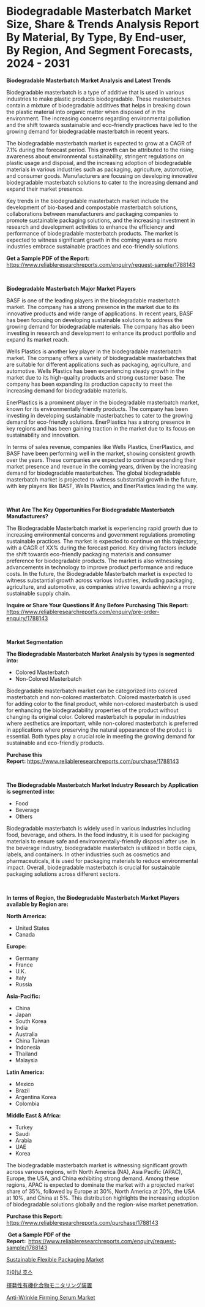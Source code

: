 <p><h1>Biodegradable Masterbatch Market Size, Share & Trends Analysis Report By Material, By Type, By End-user, By Region, And Segment Forecasts, 2024 - 2031</h1></p><p><strong>Biodegradable Masterbatch Market Analysis and Latest Trends</strong></p>
<p><p>Biodegradable masterbatch is a type of additive that is used in various industries to make plastic products biodegradable. These masterbatches contain a mixture of biodegradable additives that helps in breaking down the plastic material into organic matter when disposed of in the environment. The increasing concerns regarding environmental pollution and the shift towards sustainable and eco-friendly practices have led to the growing demand for biodegradable masterbatch in recent years.</p><p>The biodegradable masterbatch market is expected to grow at a CAGR of 7.1% during the forecast period. This growth can be attributed to the rising awareness about environmental sustainability, stringent regulations on plastic usage and disposal, and the increasing adoption of biodegradable materials in various industries such as packaging, agriculture, automotive, and consumer goods. Manufacturers are focusing on developing innovative biodegradable masterbatch solutions to cater to the increasing demand and expand their market presence.</p><p>Key trends in the biodegradable masterbatch market include the development of bio-based and compostable masterbatch solutions, collaborations between manufacturers and packaging companies to promote sustainable packaging solutions, and the increasing investment in research and development activities to enhance the efficiency and performance of biodegradable masterbatch products. The market is expected to witness significant growth in the coming years as more industries embrace sustainable practices and eco-friendly solutions.</p></p>
<p><strong>Get a Sample PDF of the Report:&nbsp;</strong> <a href="https://www.reliableresearchreports.com/enquiry/request-sample/1788143">https://www.reliableresearchreports.com/enquiry/request-sample/1788143</a></p>
<p>&nbsp;</p>
<p><strong>Biodegradable Masterbatch Major Market Players</strong></p>
<p><p>BASF is one of the leading players in the biodegradable masterbatch market. The company has a strong presence in the market due to its innovative products and wide range of applications. In recent years, BASF has been focusing on developing sustainable solutions to address the growing demand for biodegradable materials. The company has also been investing in research and development to enhance its product portfolio and expand its market reach.</p><p>Wells Plastics is another key player in the biodegradable masterbatch market. The company offers a variety of biodegradable masterbatches that are suitable for different applications such as packaging, agriculture, and automotive. Wells Plastics has been experiencing steady growth in the market due to its high-quality products and strong customer base. The company has been expanding its production capacity to meet the increasing demand for biodegradable materials.</p><p>EnerPlastics is a prominent player in the biodegradable masterbatch market, known for its environmentally friendly products. The company has been investing in developing sustainable masterbatches to cater to the growing demand for eco-friendly solutions. EnerPlastics has a strong presence in key regions and has been gaining traction in the market due to its focus on sustainability and innovation.</p><p>In terms of sales revenue, companies like Wells Plastics, EnerPlastics, and BASF have been performing well in the market, showing consistent growth over the years. These companies are expected to continue expanding their market presence and revenue in the coming years, driven by the increasing demand for biodegradable masterbatches. The global biodegradable masterbatch market is projected to witness substantial growth in the future, with key players like BASF, Wells Plastics, and EnerPlastics leading the way.</p></p>
<p>&nbsp;</p>
<p><strong>What Are The Key Opportunities For Biodegradable Masterbatch Manufacturers?</strong></p>
<p><p>The Biodegradable Masterbatch market is experiencing rapid growth due to increasing environmental concerns and government regulations promoting sustainable practices. The market is expected to continue on this trajectory, with a CAGR of XX% during the forecast period. Key driving factors include the shift towards eco-friendly packaging materials and consumer preference for biodegradable products. The market is also witnessing advancements in technology to improve product performance and reduce costs. In the future, the Biodegradable Masterbatch market is expected to witness substantial growth across various industries, including packaging, agriculture, and automotive, as companies strive towards achieving a more sustainable supply chain.</p></p>
<p><strong>Inquire or Share Your Questions If Any Before Purchasing This Report:</strong> <a href="https://www.reliableresearchreports.com/enquiry/pre-order-enquiry/1788143">https://www.reliableresearchreports.com/enquiry/pre-order-enquiry/1788143</a></p>
<p>&nbsp;</p>
<p><strong>Market Segmentation</strong></p>
<p><strong>The Biodegradable Masterbatch Market Analysis by types is segmented into:</strong></p>
<p><ul><li>Colored Masterbatch</li><li>Non-Colored Masterbatch</li></ul></p>
<p><p>Biodegradable masterbatch market can be categorized into colored masterbatch and non-colored masterbatch. Colored masterbatch is used for adding color to the final product, while non-colored masterbatch is used for enhancing the biodegradability properties of the product without changing its original color. Colored masterbatch is popular in industries where aesthetics are important, while non-colored masterbatch is preferred in applications where preserving the natural appearance of the product is essential. Both types play a crucial role in meeting the growing demand for sustainable and eco-friendly products.</p></p>
<p><strong>Purchase this Report:&nbsp;</strong><a href="https://www.reliableresearchreports.com/purchase/1788143">https://www.reliableresearchreports.com/purchase/1788143</a></p>
<p>&nbsp;</p>
<p><strong>The Biodegradable Masterbatch Market Industry Research by Application is segmented into:</strong></p>
<p><ul><li>Food</li><li>Beverage</li><li>Others</li></ul></p>
<p><p>Biodegradable masterbatch is widely used in various industries including food, beverage, and others. In the food industry, it is used for packaging materials to ensure safe and environmentally-friendly disposal after use. In the beverage industry, biodegradable masterbatch is utilized in bottle caps, labels, and containers. In other industries such as cosmetics and pharmaceuticals, it is used for packaging materials to reduce environmental impact. Overall, biodegradable masterbatch is crucial for sustainable packaging solutions across different sectors.</p></p>
<p>&nbsp;</p>
<p><strong>In terms of Region, the Biodegradable Masterbatch Market Players available by Region are:</strong></p>
<p>
    <p> <strong> North America: </strong>
        <ul>
            <li>United States</li>
            <li>Canada</li>
        </ul>
        </p> 
    <p> <strong> Europe: </strong>
        <ul>
            <li>Germany</li>
            <li>France</li>
            <li>U.K.</li>
            <li>Italy</li>
            <li>Russia</li>
        </ul>
        </p> 
    <p> <strong> Asia-Pacific: </strong>
        <ul>
            <li>China</li>
            <li>Japan</li>
            <li>South Korea</li>
            <li>India</li>
            <li>Australia</li>
            <li>China Taiwan</li>
            <li>Indonesia</li>
            <li>Thailand</li>
            <li>Malaysia</li>
        </ul>
        </p> 
    <p> <strong> Latin America: </strong>
        <ul>
            <li>Mexico</li>
            <li>Brazil</li>
            <li>Argentina Korea</li>
            <li>Colombia</li>
        </ul>
        </p> 
    <p> <strong> Middle East & Africa: </strong>
        <ul>
            <li>Turkey</li>
            <li>Saudi</li>
            <li>Arabia</li>
            <li>UAE</li>
            <li>Korea</li>
        </ul>
    </p>
    </p>
<p><p>The biodegradable masterbatch market is witnessing significant growth across various regions, with North America (NA), Asia Pacific (APAC), Europe, the USA, and China exhibiting strong demand. Among these regions, APAC is expected to dominate the market with a projected market share of 35%, followed by Europe at 30%, North America at 20%, the USA at 10%, and China at 5%. This distribution highlights the increasing adoption of biodegradable solutions globally and the region-wise market penetration.</p></p>
<p><strong>Purchase this Report: </strong><a href="https://www.reliableresearchreports.com/purchase/1788143">https://www.reliableresearchreports.com/purchase/1788143</a></p>
<p>&nbsp;<strong>Get a Sample PDF of the Report:&nbsp;&nbsp;</strong><a href="https://www.reliableresearchreports.com/enquiry/request-sample/1788143">https://www.reliableresearchreports.com/enquiry/request-sample/1788143</a></p>
<p><strong></strong></p>
<p><p><a href="https://github.com/YashRP12/Market-Research-Report-List-3/blob/main/sustainable-flexible-packaging-market.md">Sustainable Flexible Packaging Market</a></p><p><a href="https://github.com/qpfbabw35734906/Market-Research-Report-List-1/blob/main/3000166193484.md">마이닝 호스</a></p><p><a href="https://github.com/qwpelcjko9242629/Market-Research-Report-List-1/blob/main/3006519193702.md">揮発性有機化合物モニタリング装置</a></p><p><a href="https://issuu.com/reportprime-2/docs/anti-wrinkle-firming-serum-market-size-2030.pptx">Anti-Wrinkle Firming Serum Market</a></p></p>
